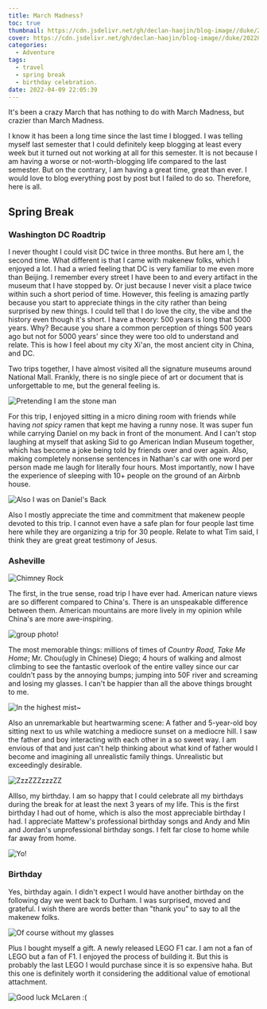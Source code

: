 ```yaml
---
title: March Madness?
toc: true
thumbnail: https://cdn.jsdelivr.net/gh/declan-haojin/blog-image//duke/20220409231722.png
cover: https://cdn.jsdelivr.net/gh/declan-haojin/blog-image//duke/20220409231722.png
categories:
  - Adventure
tags:
  - travel
  - spring break
  - birthday celebration.
date: 2022-04-09 22:05:39
---
```

It's been a crazy March that has nothing to do with March Madness, but crazier than March Madness.

<!--more-->

I know it has been a long time since the last time I blogged. I was telling myself last semester that I could definitely keep blogging at least every week but it turned out not working at all for this semester. It is not because I am having a worse or not-worth-blogging life compared to the last semester. But on the contrary, I am having a great time, great than ever. I would love to blog everything post by post but I failed to do so. Therefore, here is all. 

## Spring Break

### Washington DC Roadtrip

I never thought I could visit DC twice in three months. But here am I, the second time. What different is that I came with makenew folks, which I enjoyed a lot. I had a wried feeling that DC is very familiar to me even more than Beijing. I remember every street I have been to and every artifact in the museum that I have stopped by. Or just because I never visit a place twice within such a short period of time. However, this feeling is amazing partly because you start to appreciate things in the city rather than being surprised by new things. I could tell that I do love the city, the vibe and the history even though it's short. I have a theory: 500 years is long that 5000 years. Why? Because you share a common perception of things 500 years ago but not for 5000 years' since they were too old to understand and relate. This is how I feel about my city Xi'an, the most ancient city in China, and DC.

Two trips together, I have almost visited all the signature museums around National Mall. Frankly, there is no single piece of art or document that is unforgettable to me, but the general feeling is.

![Pretending I am the stone man](https://cdn.jsdelivr.net/gh/declan-haojin/blog-image//duke/20220409224215.png)

For this trip, I enjoyed sitting in a micro dining room with friends while having *not spicy* ramen that kept me having a runny nose. It was super fun while carrying Daniel on my back in front of the monument. And I can't stop laughing at myself that asking Sid to go American Indian Museum together, which has become a joke being told by friends over and over again. Also, making completely nonsense sentences in Nathan's car with one word per person made me laugh for literally four hours. Most importantly, now I have the experience of sleeping with 10+ people on the ground of an Airbnb house.

![Also I was on Daniel's Back](https://cdn.jsdelivr.net/gh/declan-haojin/blog-image//duke/20220409232313.png)

Also I mostly appreciate the time and commitment that makenew people devoted to this trip. I cannot even have a safe plan for four people last time here while they are organizing a trip for 30 people. Relate to what Tim said, I think they are great great testimony of Jesus.



### Asheville

![Chimney Rock](https://cdn.jsdelivr.net/gh/declan-haojin/blog-image//duke/20220409232125.png)

The first, in the true sense, road trip I have ever had. American nature views are so different compared to China's. There is an unspeakable difference between them. American mountains are more lively in my opinion while China's are more awe-inspiring. 

![group photo!](https://cdn.jsdelivr.net/gh/declan-haojin/blog-image//duke/20220409230453.png)

The most memorable things: millions of times of *Country Road, Take Me Home*; Mr. Chou(ugly in Chinese) Diego; 4 hours of walking and almost climbing to see the fantastic overlook of the entire valley since our car couldn't pass by the annoying bumps; jumping into 50F river and screaming and losing my glasses. I can't be happier than all the above things brought to me.


![In the highest mist~](https://cdn.jsdelivr.net/gh/declan-haojin/blog-image//duke/20220409230537.png)

Also an unremarkable but heartwarming scene: A father and 5-year-old boy sitting next to us while watching a mediocre sunset on a mediocre hill. I saw the father and boy interacting with each other in a so sweet way. I am envious of that and just can't help thinking about what kind of father would I become and imagining all unrealistic family things. Unrealistic but exceedingly desirable.

![ZzzZZZzzzZZ](https://cdn.jsdelivr.net/gh/declan-haojin/blog-image//duke/20220409231936.png)

Alllso, my birthday. I am so happy that I could celebrate all my birthdays during the break for at least the next 3 years of my life. This is the first birthday I had out of home, which is also the most appreciable birthday I had. I appreciate Mattew's professional birthday songs and Andy and Min and Jordan's unprofessional birthday songs. I felt far close to home while far away from home.

![Yo!](https://cdn.jsdelivr.net/gh/declan-haojin/blog-image//duke/20220409231520.png)

### Birthday

Yes, birthday again. I didn't expect I would have another birthday on the following day we went back to Durham. I was surprised, moved and grateful. I wish there are words better than "thank you" to say to all the makenew folks. 

![Of course without my glasses](https://cdn.jsdelivr.net/gh/declan-haojin/blog-image//duke/20220409230635.png)

Plus I bought myself a gift. A newly released LEGO F1 car. I am not a fan of LEGO but a fan of F1. I enjoyed the process of building it. But this is probably the last LEGO I would purchase since it is so expensive haha. But this one is definitely worth it considering the additional value of emotional attachment.

![Good luck McLaren :(](https://cdn.jsdelivr.net/gh/declan-haojin/blog-image//duke/20220409230708.png)